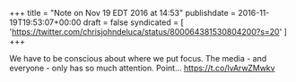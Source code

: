 +++
title = "Note on Nov 19 EDT 2016 at 14:53"
publishdate = 2016-11-19T19:53:07+00:00
draft = false
syndicated = [ 'https://twitter.com/chrisjohndeluca/status/800064381530804200?s=20' ]
+++

We have to be conscious about where we put focus. The media - and everyone - only has so much attention. Point... https://t.co/lvArwZMwkv

